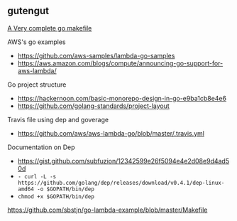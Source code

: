 ## gutengut

[A Very complete go makefile](https://github.com/vincentbernat/hellogopher/blob/feature/glide/Makefile)

AWS's go examples
 * https://github.com/aws-samples/lambda-go-samples
 * https://aws.amazon.com/blogs/compute/announcing-go-support-for-aws-lambda/

Go project structure
* https://hackernoon.com/basic-monorepo-design-in-go-e9ba1cb8e4e6
* https://github.com/golang-standards/project-layout

Travis file using dep and goverage
* https://github.com/aws/aws-lambda-go/blob/master/.travis.yml

Documentation on Dep

* https://gist.github.com/subfuzion/12342599e26f5094e4e2d08e9d4ad50d
* `- curl -L -s https://github.com/golang/dep/releases/download/v0.4.1/dep-linux-amd64 -o $GOPATH/bin/dep`
* `chmod +x $GOPATH/bin/dep`

https://github.com/sbstjn/go-lambda-example/blob/master/Makefile
